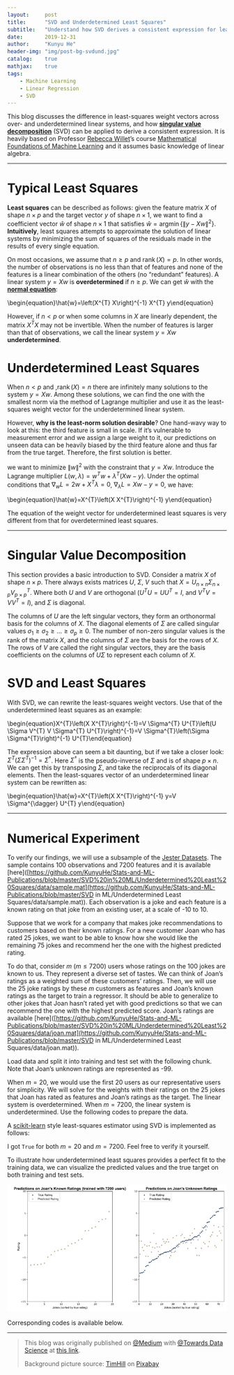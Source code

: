 ```yaml
---
layout:     post
title:      "SVD and Underdetermined Least Squares"
subtitle:   "Understand how SVD derives a consistent expression for least-square weights"
date:       2019-12-31
author:     "Kunyu He"
header-img: "img/post-bg-svdund.jpg"
catalog:    true
mathjax:    true
tags:
    - Machine Learning
    - Linear Regression
    - SVD
---
```


This blog discusses the difference in least-squares weight vectors across over- and underdetermined linear systems, and how [**singular value decomposition**](https://www.wikiwand.com/en/Singular_value_decomposition) (SVD) can be applied to derive a consistent expression. It is heavily based on Professor [Rebecca Willet](https://voices.uchicago.edu/willett/)’s course [Mathematical Foundations of Machine Learning](https://voices.uchicago.edu/willett/teaching/fall-2019-mathematical-foundations-of-machine-learning/) and it assumes basic knowledge of linear algebra.

---

# Typical Least Squares

**Least squares** can be described as follows: given the feature matrix $X$ of shape $n \times p$ and the target vector $y$ of shape $n \times 1$, we want to find a coefficient vector $\hat{w}$ of shape $n \times 1$ that satisfies $\hat{w} = \operatorname{argmin}\{\|y-X w\|^{2}\}$. **Intuitively**, least squares attempts to approximate the solution of linear systems by minimizing the sum of squares of the residuals made in the results of every single equation.

On most occasions, we assume that $n \ge p$ and $\operatorname{rank}(X)=p$. In other words, the number of observations is no less than that of features and none of the features is a linear combination of the others (no “redundant” features). A linear system $y = Xw$ is **overdetermined** if $n \ge p$. We can get $\hat{w}$ with the [**normal equation**](http://mlwiki.org/index.php/Normal_Equation#Normal_Equation):

\begin{equation}\hat{w}=\left(X^{T} X\right)^{-1} X^{T} y\end{equation}

However, if $n < p$ or when some columns in $X$ are linearly dependent, the matrix $X^TX$ may not be invertible. When the number of features is larger than that of observations, we call the linear system $y = Xw$ **underdetermined**.

# Underdetermined Least Squares

When $n < p$ and ,$\operatorname{rank}(X)=n$ there are infinitely many solutions to the system $y = Xw$. Among these solutions, we can find the one with the smallest norm via the method of Lagrange multiplier and use it as the least-squares weight vector for the underdetermined linear system.

However, **why is the least-norm solution desirable**? One hand-wavy way to look at this: the third feature is small in scale. If it’s vulnerable to measurement error and we assign a large weight to it, our predictions on unseen data can be heavily biased by the third feature alone and thus far from the true target. Therefore, the first solution is better.

we want to minimize $\|w\|^{2}$ with the constraint that $y = Xw$. Introduce the Lagrange multiplier $L(w, \lambda)=w^{T} w+\lambda^{T}(X w-y)$. Under the optimal conditions that $\nabla_{w} L=2 w+X^{T} \lambda=0$, $\nabla_{\lambda} L=X w-y=0$, we have:

\begin{equation}\hat{w}=X^{T}\left(X X^{T}\right)^{-1} y\end{equation}

The equation of the weight vector for underdetermined least squares is very different from that for overdetermined least squares.

---

# Singular Value Decomposition

This section provides a basic introduction to SVD. Consider a matrix $X$ of shape $n \times p$. There always exists matrices $U$, $\Sigma$, $V$ such that $X=U_{n \times n} \Sigma_{n \times p} V_{p \times p}^{T}$. Where both $U$ and $V$ are orthogonal ($U^{T} U=U U^{T}=I$, and $V^{T} V=V V^{T}=I$), and $Σ$ is diagonal.

The columns of $U$ are the left singular vectors, they form an orthonormal basis for the columns of $X$. The diagonal elements of $Σ$ are called singular values $\sigma_{1} \geq \sigma_{2} \geq \ldots \geq \sigma_{p} \ge 0$. The number of non-zero singular values is the rank of the matrix $X$, and the columns of *Σ* are the basis for the rows of $X$. The rows of $V$ are called the right singular vectors, they are the basis coefficients on the columns of $UΣ$ to represent each column of $X$.

# SVD and Least Squares

With SVD, we can rewrite the least-squares weight vectors. Use that of the underdetermined least squares as an example:

\begin{equation}X^{T}\left(X X^{T}\right)^{-1}=V \Sigma^{T} U^{T}\left(U \Sigma V^{T} V \Sigma^{T} U^{T}\right)^{-1}=V \Sigma^{T}\left(\Sigma \Sigma^{T}\right)^{-1} U^{T}\end{equation}

The expression above can seem a bit daunting, but if we take a closer look: $\Sigma^{T}\left(\Sigma \Sigma^{T}\right)^{-1}=\Sigma^{\dagger}$. Here $\Sigma^\dagger$ is the pseudo-inverse of $\Sigma$ and is of shape $p \times n$. We can get this by transposing $\Sigma$, and take the reciprocals of its diagonal elements. Then the least-squares vector of an underdetermined linear system can be rewritten as:

\begin{equation}\hat{w}=X^{T}\left(X X^{T}\right)^{-1} y=V \Sigma^{\dagger} U^{T} y\end{equation}

---

# Numerical Experiment

To verify our findings, we will use a subsample of the [Jester Datasets](http://eigentaste.berkeley.edu/dataset/). The sample contains 100 observations and 7200 features and it is available [here]([https://github.com/KunyuHe/Stats-and-ML-Publications/blob/master/SVD%20in%20ML/Underdetermined%20Least%20Squares/data/sample.mat](https://github.com/KunyuHe/Stats-and-ML-Publications/blob/master/SVD in ML/Underdetermined Least Squares/data/sample.mat)). Each observation is a joke and each feature is a known rating on that joke from an existing user, at a scale of -10 to 10.

Suppose that we work for a company that makes joke recommendations to customers based on their known ratings. For a new customer Joan who has rated 25 jokes, we want to be able to know how she would like the remaining 75 jokes and recommend her the one with the highest predicted rating.

To do that, consider $m$ ($m \le 7200$) users whose ratings on the 100 jokes are known to us. They represent a diverse set of tastes. We can think of Joan’s ratings as a weighted sum of these customers’ ratings. Then, we will use the 25 joke ratings by these $m$ customers as features and Joan’s known ratings as the target to train a regressor. It should be able to generalize to other jokes that Joan hasn’t rated yet with good predictions so that we can recommend the one with the highest predicted score. Joan’s ratings are available [here]([https://github.com/KunyuHe/Stats-and-ML-Publications/blob/master/SVD%20in%20ML/Underdetermined%20Least%20Squares/data/joan.mat](https://github.com/KunyuHe/Stats-and-ML-Publications/blob/master/SVD in ML/Underdetermined Least Squares/data/joan.mat)).

Load data and split it into training and test set with the following chunk. Note that Joan’s unknown ratings are represented as -99.

<script src="https://gist.github.com/KunyuHe/88f8e5f7871959b6fbea22618e160923.js"></script>

When $m = 20$, we would use the first 20 users as our representative users for simplicity. We will solve for the weights with their ratings on the 25 jokes that Joan has rated as features and Joan’s ratings as the target. The linear system is overdetermined. When $m = 7200$, the linear system is underdetermined. Use the following codes to prepare the data.

<script src="https://gist.github.com/KunyuHe/5fd3e9e2406625775e29626b89e11614.js"></script>

A [scikit-learn](https://scikit-learn.org/) style least-squares estimator using SVD is implemented as follows:

<script src="https://gist.github.com/KunyuHe/99d484a04ed054386451a219be704c29.js"></script>

I got `True` for both $m = 20$ and $m = 7200$. Feel free to verify it yourself.

To illustrate how underdetermined least squares provides a perfect fit to the training data, we can visualize the predicted values and the true target on both training and test sets.

<div style="text-align:center"><img src="/img/in-post/svdund-1.png" /></div>

Corresponding codes is available below.

<script src="https://gist.github.com/KunyuHe/4704d78c1c4b2fbd1f082d4372cf2e22.js"></script>

---

>  This blog was originally published on [@Medium](https://medium.com/) with [@Towards Data Science](https://towardsdatascience.com/) at [this link](https://towardsdatascience.com/underdetermined-least-squares-feea1ac16a9).
>
>  Background picture source: [TimHill](https://pixabay.com/de/users/timhill-5727184/) on [Pixabay](https://pixabay.com/)